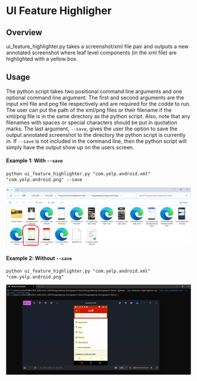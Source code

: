 # **UI Feature Highligher**

## **Overview**
ui_feature_highlighter.py takes a screenshot/xml file pair and outputs a new annotated screenshot where leaf level components (in the xml file) are highlighted with a yellow box.

## **Usage**
The python script takes two positional command line arguments and one optional command line argument. The first and second arguments are the input xml file and png file respectively and are required for the codde to run. The user can put the path of the xml/png files or their filename if the xml/png file is in the same directory as the python script. Also, note that any filenames with spaces or special characters should be put in quotation marks. The last argument,  `--save`, gives the user the option to save the output annotated screenshot to the directory the python script is currently in. If  `--save` is not included in the command line, then the python script will simply have the output show up on the users screen.

#### **Example 1: With `--save`**

 ```
 python ui_feature_highlighter.py "com.yelp.android.xml" "com.yelp.android.png" --save
 ```
<img src="./for_readme/with_save_example.png" width="800">

#### **Example 2: Without `--save`**
 ```
 python ui_feature_highlighter.py "com.yelp.android.xml" "com.yelp.android.png"
 ```
<img src="./for_readme/without_save_example.png" width="800">